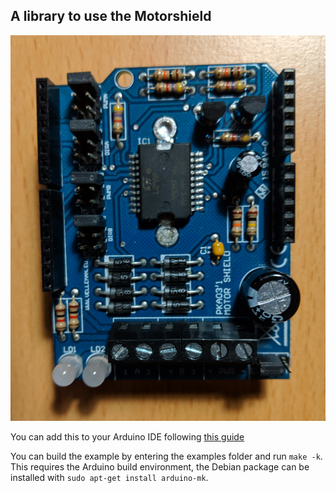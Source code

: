## A library to use the Motorshield

![Image of motorshield board](/motorshield.png?raw=true)

You can add this to your Arduino IDE following
[this guide](https://www.arduino.cc/en/guide/libraries)

You can build the example by entering the examples folder and run
`make -k`. This requires the Arduino build environment, the Debian
package can be installed with `sudo apt-get install arduino-mk`.
